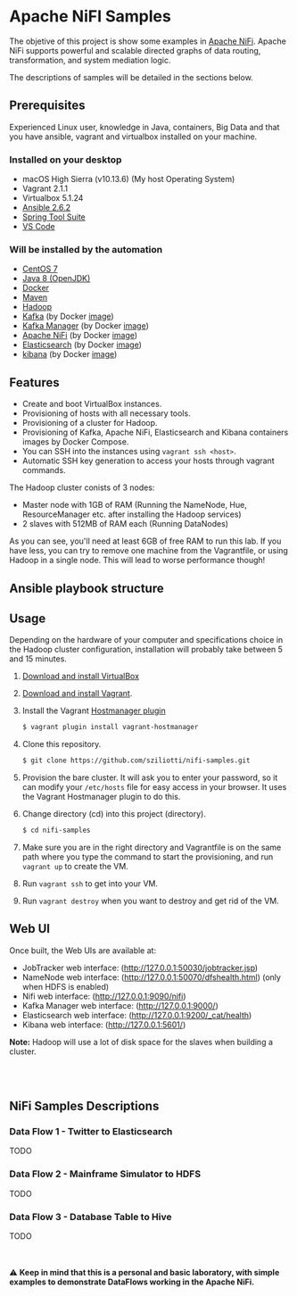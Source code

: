 # Apache NiFI Samples
The objetive of this project is show some examples in [Apache NiFi](https://nifi.apache.org/). Apache NiFi supports powerful and scalable directed graphs of data routing, transformation, and system mediation logic.

The descriptions of samples will be detailed in the sections below.

## Prerequisites
Experienced Linux user, knowledge in Java, containers, Big Data and that you have ansible, vagrant and virtualbox installed on your machine. 

### Installed on your desktop
* macOS High Sierra (v10.13.6) (My host Operating System)
* Vagrant 2.1.1
* Virtualbox 5.1.24
* [Ansible 2.6.2](https://www.ansible.com/)
* [Spring Tool Suite](https://spring.io/tools/sts)
* [VS Code](https://code.visualstudio.com/)

### Will be installed by the automation
* [CentOS 7](https://www.centos.org/)
* [Java 8 (OpenJDK)](http://openjdk.java.net/)
* [Docker](https://www.docker.com/)
* [Maven](https://maven.apache.org/)
* [Hadoop](http://hadoop.apache.org/)
* [Kafka](http://kafka.apache.org/) (by Docker [image](https://hub.docker.com/r/wurstmeister/kafka/))
* [Kafka Manager](https://github.com/yahoo/kafka-manager) (by Docker [image](https://hub.docker.com/r/sheepkiller/kafka-manager/)) 
* [Apache NiFi](https://nifi.apache.org/) (by Docker [image](https://hub.docker.com/r/apache/nifi/))
* [Elasticsearch](https://www.elastic.co/) (by Docker [image](https://www.elastic.co/guide/en/elasticsearch/reference/current/docker.html))
* [kibana](https://www.elastic.co/products/kibana) (by Docker [image](https://www.elastic.co/guide/en/kibana/current/docker.html))


## Features
* Create and boot VirtualBox instances.
* Provisioning of hosts with all necessary tools.
* Provisioning of a cluster for Hadoop.
* Provisioning of Kafka, Apache NiFi, Elasticsearch and Kibana containers images by Docker Compose.
* You can SSH into the instances using ```vagrant ssh <host>```.
* Automatic SSH key generation to access your hosts through vagrant commands.


The Hadoop cluster conists of 3 nodes:

* Master node with 1GB of RAM (Running the NameNode, Hue, ResourceManager etc. after installing the Hadoop services)
* 2 slaves with 512MB of RAM each (Running DataNodes)

As you can see, you'll need at least 6GB of free RAM to run this lab. If you have less, you can try to remove one machine from the Vagrantfile, or using Hadoop in a single node. This will lead to worse performance though!

## Ansible playbook structure
<!-- 
```bash
$ tree provisioning/
provisioning/
├── kafka-playbook.yml
├── roles
│   ├── general
│   │   ├── handlers
│   │   │   ├── main.yml
│   │   │   └── restart-mdns.yml
│   │   └── tasks
│   │       ├── main.yml
│   │       ├── packages.yml
│   │       └── security.yml
│   ├── kafka
│   │   ├── files
│   │   │   └── kafka.service
│   │   ├── handlers
│   │   │   ├── main.yml
│   │   │   └── restart-kafka.yml
│   │   ├── tasks
│   │   │   ├── create-configuration.yml
│   │   │   ├── create-npa.yml
│   │   │   ├── install-kafka.yml
│   │   │   ├── main.yml
│   │   │   └── manage-service.yml
│   │   ├── templates
│   │   │   └── server.properties.j2
│   │   └── vars
│   │       └── main.yml
│   └── zookeeper
│       ├── files
│       │   └── zookeeper-3.4.10.tar.gz
│       ├── handlers
│       │   ├── main.yml
│       │   └── restart-zookeeper.yml
│       ├── tasks
│       │   ├── create-configuration.yml
│       │   ├── create-npa.yml
│       │   ├── install-zookeeper.yml
│       │   ├── main.yml
│       │   └── manage-service.yml
│       ├── templates
│       │   ├── zoo.cfg.j2
│       │   └── zookeeper.service.j2
│       └── vars
│           └── main.yml
└── zookeeper-playbook.yml

16 directories, 28 files
```
-->

## Usage
Depending on the hardware of your computer and specifications choice in the Hadoop cluster configuration, installation will probably take between 5 and 15 minutes.

1. [Download and install VirtualBox](https://www.virtualbox.org/wiki/Downloads)
2. [Download and install Vagrant](http://www.vagrantup.com/).
3. Install the Vagrant [Hostmanager plugin](https://github.com/smdahlen/vagrant-hostmanager)
    ```bash
    $ vagrant plugin install vagrant-hostmanager
    ```

4. Clone this repository.
    ```bash
    $ git clone https://github.com/sziliotti/nifi-samples.git
    ```

5. Provision the bare cluster. It will ask you to enter your password, so it can modify your `/etc/hosts` file for easy access in your browser. It uses the Vagrant Hostmanager plugin to do this.

6. Change directory (cd) into this project (directory).
    ```bash
    $ cd nifi-samples
    ```
7. Make sure you are in the right directory and Vagrantfile is on the same path where you type the command to start the provisioning, and run ```vagrant up``` to create the VM.
8. Run ```vagrant ssh``` to get into your VM.
9. Run ```vagrant destroy``` when you want to destroy and get rid of the VM.


## Web UI
Once built, the Web UIs are available at:
* JobTracker web interface: (http://127.0.0.1:50030/jobtracker.jsp)
* NameNode web interface: (http://127.0.0.1:50070/dfshealth.html) (only when HDFS is enabled)
* Nifi web interface: (http://127.0.0.1:9090/nifi)
* Kafka Manager web interface: (http://127.0.0.1:9000/)
* Elasticsearch web interface: (http://127.0.0.1:9200/_cat/health)
* Kibana web interface: (http://127.0.0.1:5601/)

**Note:** Hadoop will use a lot of disk space for the slaves when building a cluster.

<br><br>
## NiFi Samples Descriptions

### Data Flow 1 - Twitter to Elasticsearch
TODO

### Data Flow 2 - Mainframe Simulator to HDFS
TODO

### Data Flow 3 - Database Table to Hive
TODO


<br><br>
:warning: **Keep in mind that this is a personal and basic laboratory, with simple examples to demonstrate DataFlows working in the Apache NiFi.**